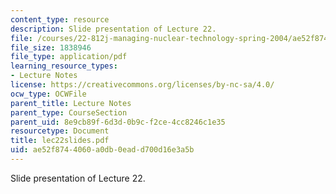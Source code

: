 ```yaml
---
content_type: resource
description: Slide presentation of Lecture 22.
file: /courses/22-812j-managing-nuclear-technology-spring-2004/ae52f8744060a0db0eadd700d16e3a5b_lec22slides.pdf
file_size: 1838946
file_type: application/pdf
learning_resource_types:
- Lecture Notes
license: https://creativecommons.org/licenses/by-nc-sa/4.0/
ocw_type: OCWFile
parent_title: Lecture Notes
parent_type: CourseSection
parent_uid: 8e9cb89f-6d3d-0b9c-f2ce-4cc8246c1e35
resourcetype: Document
title: lec22slides.pdf
uid: ae52f874-4060-a0db-0ead-d700d16e3a5b
---
```

Slide presentation of Lecture 22.